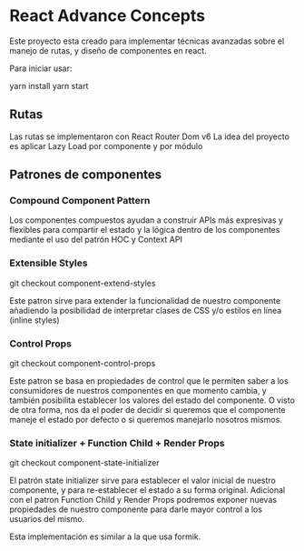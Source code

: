 # React Advance Concepts

Este proyecto esta creado para implementar técnicas avanzadas sobre el manejo de rutas, y diseño de componentes en react.

Para iniciar usar:

yarn install
yarn start
## Rutas

Las rutas se implementaron con React Router Dom v6
La idea del proyecto es aplicar Lazy Load por componente y por módulo

## Patrones de componentes

### Compound Component Pattern

Los componentes compuestos ayudan a construir APIs más expresivas y flexibles para compartir el estado y la lógica dentro de los componentes mediante el uso del patrón HOC y Context API

### Extensible Styles
git checkout component-extend-styles

Este patron sirve para extender la funcionalidad de nuestro componente añadiendo la posibilidad de interpretar clases de CSS y/o estilos en línea (inline styles)

### Control Props
git checkout component-control-props

Este patron se basa en propiedades de control que le permiten saber a los consumidores de nuestros componentes en que momento cambia, y también posibilita establecer los valores del estado del componente. O visto de otra forma, nos da el poder de decidir si queremos que el componente maneje el estado por defecto o si queremos manejarlo nosotros mismos.

### State initializer + Function Child + Render Props
git checkout component-state-initializer

El patrón state initializer sirve para establecer el valor inicial de nuestro componente, y para re-establecer el estado a su forma original. Adicional con el patron Function Child y Render Props podremos exponer nuevas propiedades de nuestro componente para darle mayor control a los usuarios del mismo.

Esta implementación es similar a la que usa formik.
